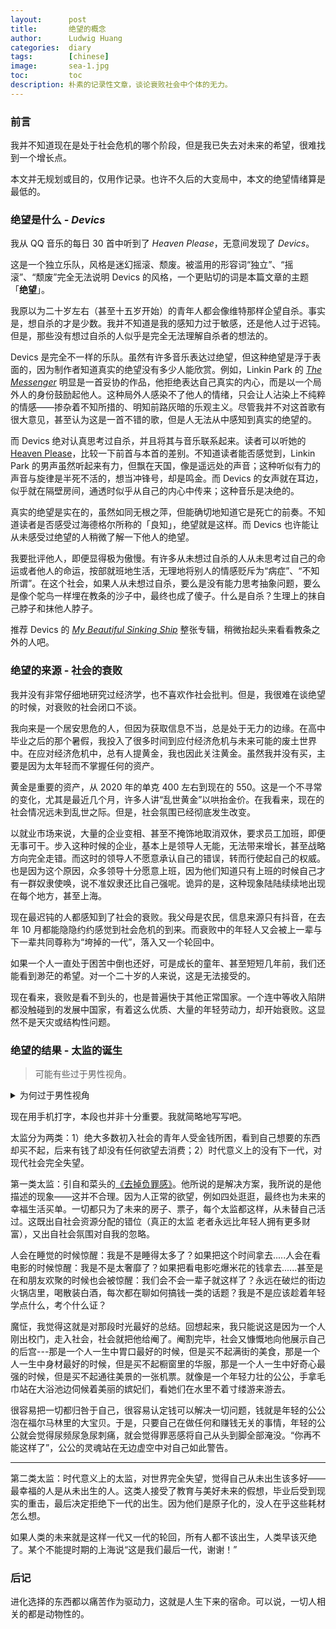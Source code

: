 ```yaml
---
layout:      post
title:       绝望的概念
author:      Ludwig Huang
categories:  diary
tags:        [chinese]
image:       sea-1.jpg
toc:         toc
description: 朴素的记录性文章，谈论衰败社会中个体的无力。
---
```


### 前言

我并不知道现在是处于社会危机的哪个阶段，但是我已失去对未来的希望，很难找到一个增长点。

本文并无规划或目的，仅用作记录。也许不久后的大变局中，本文的绝望情绪算是最低的。

### 绝望是什么 - *Devics*

我从 QQ 音乐的每日 30 首中听到了 *Heaven Please*，无意间发现了 *Devics*。

这是一个独立乐队，风格是迷幻摇滚、颓废。被滥用的形容词“独立”、“摇滚”、“颓废”完全无法说明 Devics 的风格，一个更贴切的词是本篇文章的主题「**绝望**」。

我原以为二十岁左右（甚至十五岁开始）的青年人都会像维特那样企望自杀。事实是，想自杀的才是少数。我并不知道是我的感知力过于敏感，还是他人过于迟钝。但是，那些没有想过自杀的人似乎是完全无法理解自杀者的想法的。

Devics 是完全不一样的乐队。虽然有许多音乐表达过绝望，但这种绝望是浮于表面的，因为制作者知道真实的绝望没有多少人能欣赏。例如，Linkin Park 的 [*The Messenger*](https://youtu.be/KDOkMSf-F14?si=6YaVA9e_eZshQ3nz) 明显是一首妥协的作品，他拒绝表达自己真实的内心，而是以一个局外人的身份鼓励起他人。这种局外人感染不了他人的情绪，只会让人沾染上不纯粹的情感——掺杂着不知所措的、明知前路灰暗的乐观主义。尽管我并不对这首歌有很大意见，甚至认为这是一首不错的歌，但是人无法从中感知到真实的绝望的。

而 Devics 绝对认真思考过自杀，并且将其与音乐联系起来。读者可以听她的 [Heaven Please](https://youtu.be/2BYA0Lz-VsI?si=4lM-FqNeXb1nxZe8)，比较一下前首与本首的差别。不知道读者能否感觉到，Linkin Park 的男声虽然听起来有力，但飘在天国，像是遥远处的声音；这种听似有力的声音与旋律是半死不活的，想当冲锋号，却是鸣金。而 Devics 的女声就在耳边，似乎就在隔壁房间，通透时似乎从自己的内心中传来；这种音乐是决绝的。

真实的绝望是实在的，虽然如同无根之萍，但能确切地知道它是死亡的前奏。不知道读者是否感受过海德格尔所称的「良知」，绝望就是这样。而 Devics 也许能让从未感受过绝望的人稍微了解一下他人的绝望。

我要批评他人，即便显得极为傲慢。有许多从未想过自杀的人从未思考过自己的命运或者他人的命运，按部就班地生活，无理地将别人的情感贬斥为“病症”、“不知所谓”。在这个社会，如果人从未想过自杀，要么是没有能力思考抽象问题，要么是像个鸵鸟一样埋在教条的沙子中，最终也成了傻子。什么是自杀？生理上的抹自己脖子和抹他人脖子。

推荐 Devics 的 *[My Beautiful Sinking Ship](https://www.allmusic.com/album/my-beautiful-sinking-ship-mw0000226867)* 整张专辑，稍微抬起头来看看教条之外的人吧。

### 绝望的来源 - 社会的衰败

我并没有非常仔细地研究过经济学，也不喜欢作社会批判。但是，我很难在谈绝望的时候，对衰败的社会闭口不谈。

我向来是一个居安思危的人，但因为获取信息不当，总是处于无力的边缘。在高中毕业之后的那个暑假，我投入了很多时间到应付经济危机与未来可能的废土世界中。在应对经济危机中，总有人提黄金，我也因此关注黄金。虽然我并没有买，主要是因为太年轻而不掌握任何的资产。

黄金是重要的资产，从 2020 年的单克 400 左右到现在的 550。这是一个不寻常的变化，尤其是最近几个月，许多人讲“乱世黄金”以哄抬金价。在我看来，现在的社会情况远未到乱世之际。但是，社会氛围已经彻底发生改变。

以就业市场来说，大量的企业变相、甚至不掩饰地取消双休，要求员工加班，即便无事可干。步入这种时候的企业，基本上是领导人无能，无法带来增长，甚至战略方向完全走错。而这时的领导人不愿意承认自己的错误，转而行使起自己的权威。也是因为这个原因，众多领导十分愿意上班，因为他们知道只有上班的时候自己才有一群奴隶使唤，说不准奴隶还比自己强呢。诡异的是，这种现象陆陆续续地出现在每个地方，甚至上海。

现在最迟钝的人都感知到了社会的衰败。我父母是农民，信息来源只有抖音，在去年 10 月都能隐隐约约感觉到社会危机的到来。而衰败中的年轻人又会被上一辈与下一辈共同尊称为“垮掉的一代”，落入又一个轮回中。

如果一个人一直处于困苦中倒也还好，可是成长的童年、甚至短短几年前，我们还能看到渺茫的希望。对一个二十岁的人来说，这是无法接受的。

现在看来，衰败是看不到头的，也是普遍快于其他正常国家。一个连中等收入陷阱都没触碰到的发展中国家，有着这么优质、大量的年轻劳动力，却开始衰败。这显然不是天灾或结构性问题。

### 绝望的结果 - 太监的诞生

> 可能有些过于男性视角。

<details><summary>为何过于男性视角</summary>
<p>
这几年来，我变得过于自我与男性化，这可能出自年龄增长带来的无法避免的雄性激素。男性化既出自社会规训，又出自个体预设的立场。而事实上，这两者是完全生造出来的东西。
</p>
<p>
先做个简单科普。一般来说，男性的动物性（指一切与繁衍相关的欲望）是普遍强于女性的，这点尤其在性欲上显著。月经、孕期与哺乳期的女性的动物性也较强。可能在许多女性读者看来，弗洛伊德或者拉康等精神分析上的「阉割」「费勒斯」等概念十分难以理解，过于男性视角。但是，他们口中的东西实实在在地影响着男性做决定，“精虫上脑”不是形容词。不记得在哪里读到，一个男性渔民在听到一桩侵犯案后说到，男人就该把两颗球里的东西用手解决掉，免受其害。
</p>
</details>

现在用手机打字，本段也并非十分重要。我就简略地写写吧。

太监分为两类：1）绝大多数初入社会的青年人受金钱所困，看到自己想要的东西却买不起，后来有钱了却没有任何欲望去消费；2）时代意义上的没有下一代，对现代社会完全失望。

第一类太监：引自和菜头的[《去掉负罪感》](https://mp.weixin.qq.com/s/I9DudEpR_9pDdEg3bgeLOw)。他所说的是解决方案，我所说的是他描述的现象——这并不合理。因为人正常的欲望，例如四处逛逛，最终也为未来的幸福生活买单。一切都只为了未来的房子、票子，每个太监都这样，从未替自己活过。这既出自社会资源分配的错位（真正的太监 老者永远比年轻人拥有更多财富），又出自社会氛围对自我的忽略。

人会在睡觉的时候惊醒：我是不是睡得太多了？如果把这个时间拿去.....人会在看电影的时候惊醒：我是不是太奢靡了？如果把看电影吃爆米花的钱拿去......甚至是在和朋友欢聚的时候也会被惊醒：我们会不会一辈子就这样了？永远在破烂的街边火锅店里，喝散装白酒，每次都在聊如何搞钱一类的话题？我是不是应该趁着年轻学点什么，考个什么证？

魔怔，我觉得这就是对那段时光最好的总结。回想起来，我只能说这是因为一个人刚出校门，走入社会，社会就把他给阉了。阉割完毕，社会又慷慨地向他展示自己的后宫---那是一个人一生中胃口最好的时候，但是买不起满街的美食，那是一个人一生中身材最好的时候，但是买不起橱窗里的华服，那是一个人一生中好奇心最强的时候，但是买不起通往美景的一张机票。就像是一个年轻力壮的公公，手拿毛巾站在大浴池边伺候着美丽的嫔妃们，看她们在水里不着寸缕游来游去。

很容易把一切都归咎于自己，很容易认定钱可以解决一切问题，钱就是年轻的公公泡在福尔马林里的大宝贝。于是，只要自己在做任何和赚钱无关的事情，年轻的公公就会觉得尿频尿急尿刺痛，就会觉得罪恶感将自己从头到脚全部淹没。“你再不能这样了”，公公的灵魂站在无边虚空中对自己如此警告。

---

第二类太监：时代意义上的太监，对世界完全失望，觉得自己从未出生该多好——最幸福的人是从未出生的人。这类人接受了教育与美好未来的假想，毕业后受到现实的重击，最后决定拒绝下一代的出生。因为他们是原子化的，没人在乎这些耗材怎么想。

如果人类的未来就是这样一代又一代的轮回，所有人都不该出生，人类早该灭绝了。某个不能提时期的上海说“这是我们最后一代，谢谢！”

### 后记

进化选择的东西都以痛苦作为驱动力，这就是人生下来的宿命。可以说，一切人相关的都是动物性的。
